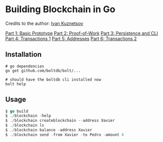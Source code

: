 # Building Blockchain in Go

Credits to the author: [Ivan Kuznetsov](https://jeiwan.net/)

[Part 1: Basic Prototype](https://jeiwan.net/posts/building-blockchain-in-go-part-1/)
[Part 2: Proof-of-Work](https://jeiwan.net/posts/building-blockchain-in-go-part-2/)
[Part 3: Persistence and CLI](https://jeiwan.net/posts/building-blockchain-in-go-part-3/)
[Part 4: Transactions 1](https://jeiwan.net/posts/building-blockchain-in-go-part-4/)
[Part 5: Addresses](https://jeiwan.net/posts/building-blockchain-in-go-part-5/)
[Part 6: Transactions 2](https://jeiwan.net/posts/building-blockchain-in-go-part-6/)

## Installation

```console
# go dependencies
go get github.com/boltdb/bolt/...

# should have the boltdb cli installed now
bolt help
```

## Usage

```go
$ go build
$ ./blockchain -help
$ ./blockchain createblockchain --address Xavier
$ ./blockchain ls
$ ./blockchain balance -address Xavier
$ ./blockchain send -from Xavier -to Pedro -amount 6
```
